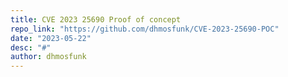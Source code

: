 ```yaml
---
title: CVE 2023 25690 Proof of concept
repo_link: "https://github.com/dhmosfunk/CVE-2023-25690-POC"
date: "2023-05-22"
desc: "#"
author: dhmosfunk
---
```

